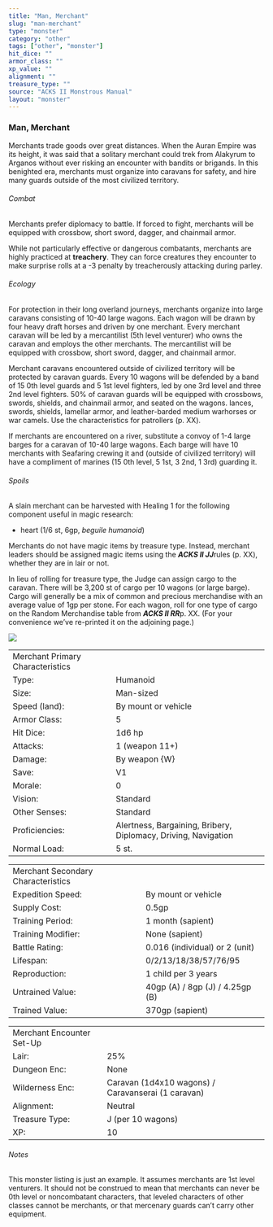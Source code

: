```yaml
---
title: "Man, Merchant"
slug: "man-merchant"
type: "monster"
category: "other"
tags: ["other", "monster"]
hit_dice: ""
armor_class: ""
xp_value: ""
alignment: ""
treasure_type: ""
source: "ACKS II Monstrous Manual"
layout: "monster"
---
```


### Man, Merchant

Merchants trade goods over great distances. When the Auran Empire was its height, it was said that
a solitary merchant could trek from Alakyrum to Arganos without ever risking an encounter with
bandits or brigands. In this benighted era, merchants must organize into caravans for safety, and
hire many guards outside of the most civilized territory.

###### Combat

Merchants prefer diplomacy to battle. If forced to fight, merchants will be equipped with crossbow,
short sword, dagger, and chainmail armor.

While not particularly effective or dangerous combatants, merchants are highly practiced at
**treachery**. They can force creatures they encounter to make surprise rolls at a -3 penalty by
treacherously attacking during parley.

###### Ecology

For protection in their long overland journeys, merchants organize into large caravans consisting
of 10-40 large wagons. Each wagon will be drawn by four heavy draft horses and driven by one
merchant. Every merchant caravan will be led by a mercantilist (5th level venturer) who owns the
caravan and employs the other merchants. The mercantilist will be equipped with crossbow, short
sword, dagger, and chainmail armor.

Merchant caravans encountered outside of civilized territory will be protected by caravan guards.
Every 10 wagons will be defended by a band of 15 0th level guards and 5 1st level fighters, led by
one 3rd level and three 2nd level fighters. 50% of caravan guards will be equipped with crossbows,
swords, shields, and chainmail armor, and seated on the wagons. lances, swords, shields, lamellar
armor, and leather-barded medium warhorses or war camels. Use the characteristics for patrollers (p.
XX).

If merchants are encountered on a river, substitute a convoy of 1-4 large barges for a caravan of
10-40 large wagons. Each barge will have 10 merchants with Seafaring crewing it and (outside of
civilized territory) will have a compliment of marines (15 0th level, 5 1st, 3 2nd, 1 3rd) guarding
it.

###### Spoils

A slain merchant can be harvested with Healing 1 for the following component useful in magic
research:

* heart (1/6 st, 6gp, *beguile humanoid*)

Merchants do not have magic items by treasure type. Instead, merchant leaders should be assigned
magic items using the ***ACKS II JJ***rules (p. XX), whether they are in lair or not.

In lieu of rolling for treasure type, the Judge can assign cargo to the caravan. There will be
3,200 st of cargo per 10 wagons (or large barge). Cargo will generally be a mix of common and
precious merchandise with an average value of 1gp per stone. For each wagon, roll for one type of
cargo on the Random Merchandise table from ***ACKS II RR***p. XX. (For your convenience we’ve
re-printed it on the adjoining page.)

![](data:image/png;base64...)

|  |  |
| --- | --- |
| Merchant Primary Characteristics | |
| Type: | Humanoid |
| Size: | Man-sized |
| Speed (land): | By mount or vehicle |
| Armor Class: | 5 |
| Hit Dice: | 1d6 hp |
| Attacks: | 1 (weapon 11+) |
| Damage: | By weapon {W} |
| Save: | V1 |
| Morale: | 0 |
| Vision: | Standard |
| Other Senses: | Standard |
| Proficiencies: | Alertness, Bargaining, Bribery, Diplomacy, Driving, Navigation |
| Normal Load: | 5 st. |

|  |  |
| --- | --- |
| Merchant Secondary Characteristics | |
| Expedition Speed: | By mount or vehicle |
| Supply Cost: | 0.5gp |
| Training Period: | 1 month (sapient) |
| Training Modifier: | None (sapient) |
| Battle Rating: | 0.016 (individual) or 2 (unit) |
| Lifespan: | 0/2/13/18/38/57/76/95 |
| Reproduction: | 1 child per 3 years |
| Untrained Value: | 40gp (A) / 8gp (J) / 4.25gp (B) |
| Trained Value: | 370gp (sapient) |

|  |  |
| --- | --- |
| Merchant Encounter Set-Up | |
| Lair: | 25% |
| Dungeon Enc: | None |
| Wilderness Enc: | Caravan (1d4x10 wagons) /  Caravanserai (1 caravan) |
| Alignment: | Neutral |
| Treasure Type: | J (per 10 wagons) |
| XP: | 10 |

###### Notes

This monster listing is just an example. It assumes merchants are 1st level venturers. It should
not be construed to mean that merchants can never be 0th level or noncombatant characters, that
leveled characters of other classes cannot be merchants, or that mercenary guards can’t carry other
equipment.
